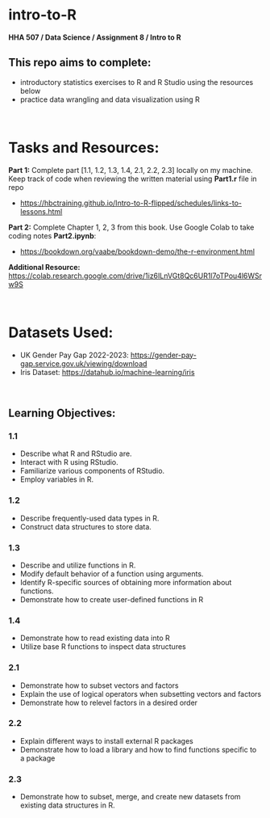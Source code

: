 # intro-to-R
**HHA 507 / Data Science / Assignment 8 / Intro to R**


## This repo aims to complete:
- introductory statistics exercises to R and R Studio using the resources below
- practice data wrangling and data visualization using R

 <br>

# Tasks and Resources:
**Part 1:** Complete part [1.1, 1.2, 1.3, 1.4, 2.1, 2.2, 2.3] locally on my machine.  Keep track of code when reviewing the written material using **Part1.r** file in repo
-    https://hbctraining.github.io/Intro-to-R-flipped/schedules/links-to-lessons.html

**Part 2:** Complete Chapter 1, 2, 3 from this book. Use Google Colab to take coding notes **Part2.ipynb**:
-    https://bookdown.org/vaabe/bookdown-demo/the-r-environment.html

**Additional Resource:** https://colab.research.google.com/drive/1iz6ILnVGt8Qc6UR1l7oTPou4l6WSrw9S 


<br> 

# Datasets Used:
- UK Gender Pay Gap 2022-2023: https://gender-pay-gap.service.gov.uk/viewing/download 
- Iris Dataset: https://datahub.io/machine-learning/iris


<br>


## Learning Objectives:
### **1.1**
- Describe what R and RStudio are.
- Interact with R using RStudio.
- Familiarize various components of RStudio.
- Employ variables in R.
### **1.2**
- Describe frequently-used data types in R.
- Construct data structures to store data.
### **1.3**
- Describe and utilize functions in R.
- Modify default behavior of a function using arguments.
- Identify R-specific sources of obtaining more information about functions.
- Demonstrate how to create user-defined functions in R
### **1.4**
- Demonstrate how to read existing data into R
- Utilize base R functions to inspect data structures

### **2.1**
- Demonstrate how to subset vectors and factors
- Explain the use of logical operators when subsetting vectors and factors
- Demonstrate how to relevel factors in a desired order
### **2.2**
- Explain different ways to install external R packages
- Demonstrate how to load a library and how to find functions specific to a package
### **2.3**
- Demonstrate how to subset, merge, and create new datasets from existing data structures in R.
